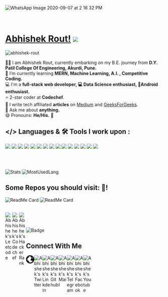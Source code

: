 
![WhatsApp Image 2020-09-07 at 2 16 32 PM](https://user-images.githubusercontent.com/64718836/92372981-5161db00-f11b-11ea-8092-1b4ef99678d3.jpeg)

# ![Hello](Hello(1).gif)[Abhishek Rout!](http://abhishek-rout.github.io/) <img src="https://raw.githubusercontent.com/MartinHeinz/MartinHeinz/master/wave.gif" width="30px">

<p align="left"> <img src="https://komarev.com/ghpvc/?username=abhishek-rout&label=Views&color=blue&style=plastic" alt="abhishek-rout" /> </p>

👨‍🎓 I am Abhishek Rout, currently embarking on my B.E. journey from **D.Y. Patil College Of Engineering, Akurdi, Pune.** <br/>
🌱 I’m currently learning **MERN, Machine Learning, A.I. , Competitive Coding.**<br />
💻 I'm a **full-stack web developer, 💻 Data Science enthusiast, 📱Android enthusiast.**<br/>
⭐️ 2-star coder at **Codechef**.  <br/>
📝 I write tech affiliated **articles** on <a href="https://medium.com/@abhishek.r.9690">Medium</a> and <a href="https://auth.geeksforgeeks.org/user/antminer/profile">GeeksForGeeks</a>. <br/>
💬 Ask me about **anything.**<br/>
😄 Pronouns: **He/His.**
🙌 <br />

## </> Languages & 🛠 Tools I work upon :

<img src="https://img.shields.io/badge/c++%20-%2300599C.svg?&style=for-the-badge&logo=c%2B%2B&logoColor=white">   <img src="https://img.shields.io/badge/python%20-%2314354C.svg?&style=for-the-badge&logo=python&logoColor=FFD43B">   <img src="https://img.shields.io/badge/java%20-%2300599C.svg?&style=for-the-badge&logo=java&logoColor=white">   <img src="https://img.shields.io/badge/html5%20-%23E34F26.svg?&style=for-the-badge&logo=html5&logoColor=white">   <img src="https://img.shields.io/badge/css3%20-%231572B6.svg?&style=for-the-badge&logo=css3&logoColor=white">   <img src="https://img.shields.io/badge/bootstrap%20-%23563D7C.svg?&style=for-the-badge&logo=bootstrap&logoColor=white">   <img src="https://img.shields.io/badge/javascript%20-%23323330.svg?&style=for-the-badge&logo=javascript&logoColor=%23F7DF1E">   <img src="https://img.shields.io/badge/php%20-%2320232a.svg?&style=for-the-badge&logo=php&logoColor=787CB5">   <img src="https://img.shields.io/badge/react%20-%2320232a.svg?&style=for-the-badge&logo=react&logoColor=%2361DAFB">   <img src="https://img.shields.io/badge/mysql%20-%2300599C.svg?&style=for-the-badge&logo=mysql&logoColor=white">   <img src="https://img.shields.io/badge/mongodb%20-%2320232a.svg?&style=for-the-badge&logo=mongodb&logoColor=3FA037">   <img src="https://img.shields.io/badge/git%20-%23F05033.svg?&style=for-the-badge&logo=git&logoColor=white"/>    <img src="https://img.shields.io/badge/android%20-%2320232a.svg?&style=for-the-badge&logo=android&logoColor=4DB33D">    <img src="https://img.shields.io/badge/sublime text%20-%2320232a.svg?&style=for-the-badge&logo=sublime-text&logoColor=FF9800">   <img src="http://img.shields.io/badge/-VS%20Code-000000?style=for-the-badge&logo=Visual-studio-code&logoColor=blue">   


<br />
<br />

![Stats](https://github-readme-stats.vercel.app/api?username=abhishek-rout&&show_icons=true&title_color=00c3ff&icon_color=ee0979&text_color=00c3ff&bg_color=191919)
![MostUsedLang](https://github-readme-stats.vercel.app/api/top-langs/?username=Abhishek-Rout&layout=compact&title_color=00c3ff&text_color=00c3ff&bg_color=191919)

## Some Repos you should visit: 🤔!

![ReadMe Card](https://github-readme-stats.vercel.app/api/pin/?username=abhishek-rout&repo=Abhishek-Rout.github.io&show_icons=true&&title_color=00c3ff&icon_color=ee0979&text_color=00c3ff&bg_color=191919)
![ReadMe Card](https://github-readme-stats.vercel.app/api/pin/?username=abhishek-rout&repo=FoodOrdering&show_icons=true&&title_color=00c3ff&icon_color=ee0979&text_color=00c3ff&bg_color=191919)

<br />

<a href="https://leetcode.com/abhishek_rout/">
  <img align="left" alt="Abhishek's Leetcode" width="22px" src="https://cdn.jsdelivr.net/npm/simple-icons@v3/icons/leetcode.svg" />
</a>
<a href="https://www.codechef.com/users/abhishek_rout">
  <img align="left" alt="Abhishek's Codechef" width="22px" src="https://cdn.jsdelivr.net/npm/simple-icons@v3/icons/codechef.svg" />
</a>
<a href="https://hackerrank.com/profile/abhishek_r_9690">
  <img align="left" alt="Abhishek's HackerRank" width="22px" src="https://cdn.jsdelivr.net/npm/simple-icons@v3/icons/hackerrank.svg" />
</a>

<br />
<br />

![Badge](https://cp-logo.vercel.app/codechef/abhishek_rout)


## Connect With Me

<a href="http://abhishek-rout.github.io/">
  <img align="left" alt="Abhishek's Portfolio" width="26px" src="https://raw.githubusercontent.com/iconic/open-iconic/master/svg/globe.svg" />
</a>
<a href="https://twitter.com/Abhishe27634796">
  <img align="left" alt="Abhishek's Twitter" width="26px" src="https://cdn.jsdelivr.net/npm/simple-icons@v3/icons/twitter.svg" />
</a>
<a href="https://linkedin.com/in/abhishek-rout-032330192/">
  <img align="left" alt="Abhishek's Linkdein" width="26px" src="https://cdn.jsdelivr.net/npm/simple-icons@v3/icons/linkedin.svg" />
</a>
<a href="https://github.com/Abhishek-Rout">
  <img align="left" alt="Abhishek's Github" width="26px" src="https://cdn.jsdelivr.net/npm/simple-icons@v3/icons/github.svg" />
</a>
<a href="https://www.abhishek.r.9690@gmail.com">
  <img align="left" alt="Abhishek's Mail" width="26px" src="https://cdn.jsdelivr.net/npm/simple-icons@v3/icons/gmail.svg" />
</a>
<a href="https://t.me/Abhishek_Rout">
  <img align="left" alt="Abhishek's Telegram" width="26px" src="https://cdn.jsdelivr.net/npm/simple-icons@v3/icons/telegram.svg" />
</a>
<a href="https://www.facebook.com/abhishek.rout.1829/">
  <img align="left" alt="Abhishek's Facebook" width="26px" src="https://cdn.jsdelivr.net/npm/simple-icons@v3/icons/facebook.svg" />
</a>
<a href="https://www.youtube.com/channel/UC6VvQ29rdFfriaOAdRKpICA">
  <img align="left" alt="Abhishek's Youtube" width="26px" src="https://cdn.jsdelivr.net/npm/simple-icons@v3/icons/youtube.svg" />
</a>

<br />
<br />

